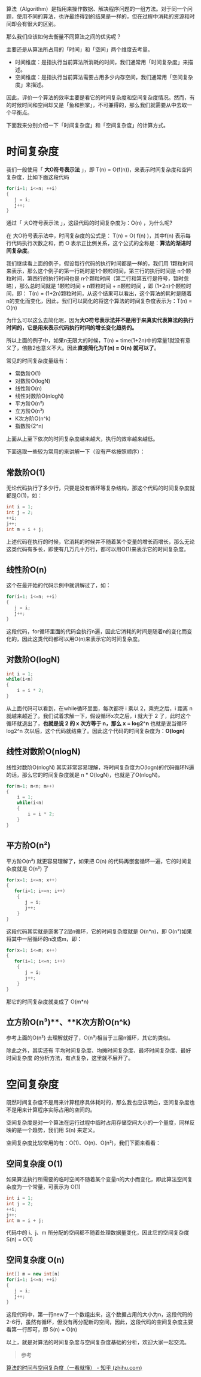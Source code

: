 算法（Algorithm）是指用来操作数据、解决程序问题的一组方法。对于同一个问题，使用不同的算法，也许最终得到的结果是一样的，但在过程中消耗的资源和时间却会有很大的区别。

那么我们应该如何去衡量不同算法之间的优劣呢？

主要还是从算法所占用的「时间」和「空间」两个维度去考量。

- 时间维度：是指执行当前算法所消耗的时间，我们通常用「时间复杂度」来描述。
- 空间维度：是指执行当前算法需要占用多少内存空间，我们通常用「空间复杂度」来描述。

因此，评价一个算法的效率主要是看它的时间复杂度和空间复杂度情况。然而，有的时候时间和空间却又是「鱼和熊掌」，不可兼得的，那么我们就需要从中去取一个平衡点。

下面我来分别介绍一下「时间复杂度」和「空间复杂度」的计算方式。

# 时间复杂度

我们一般使用「 **大O符号表示法** 」，即 T(n) = O(f(n))，来表示时间复杂度和空间复杂度，比如下面这段代码

```c
for(i=1; i<=n; ++i)
{
   j = i;
   j++;
}
```

通过「 大O符号表示法 」，这段代码的时间复杂度为：O(n) ，为什么呢?

在 大O符号表示法中，时间复杂度的公式是： T(n) = O( f(n) )，其中f(n) 表示每行代码执行次数之和，而 O 表示正比例关系，这个公式的全称是：**算法的渐进时间复杂度**。

我们继续看上面的例子，假设每行代码的执行时间都是一样的，我们用 1颗粒时间 来表示，那么这个例子的第一行耗时是1个颗粒时间，第三行的执行时间是 n个颗粒时间，第四行的执行时间也是 n个颗粒时间（第二行和第五行是符号，暂时忽略），那么总时间就是 1颗粒时间 + n颗粒时间 + n颗粒时间 ，即 (1+2n)个颗粒时间，即： T(n) = (1+2n)颗粒时间，从这个结果可以看出，这个算法的耗时是随着n的变化而变化，因此，我们可以简化的将这个算法的时间复杂度表示为：T(n) = O(n)

为什么可以这么去简化呢，因为**大O符号表示法并不是用于来真实代表算法的执行时间的，它是用来表示代码执行时间的增长变化趋势的。**

所以上面的例子中，如果n无限大的时候，T(n) = time(1+2n)中的常量1就没有意义了，倍数2也意义不大。因此**直接简化为T(n) = O(n) 就可以了**。

常见的时间复杂度量级有：

- 常数阶O(1)
- 对数阶O(logN)
- 线性阶O(n)
- 线性对数阶O(nlogN)
- 平方阶O(n²)
- 立方阶O(n³)
- K次方阶O(n^k)
- 指数阶(2^n)

上面从上至下依次的时间复杂度越来越大，执行的效率越来越低。

下面选取一些较为常用的来讲解一下（没有严格按照顺序）：

## 常数阶O(1)

无论代码执行了多少行，只要是没有循环等复杂结构，那这个代码的时间复杂度就都是O(1)，如：

```c++
int i = 1;
int j = 2;
++i;
j++;
int m = i + j;
```

上述代码在执行的时候，它消耗的时候并不随着某个变量的增长而增长，那么无论这类代码有多长，即使有几万几十万行，都可以用O(1)来表示它的时间复杂度。

## 线性阶O(n)

这个在最开始的代码示例中就讲解过了，如：

```java
for(i=1; i<=n; ++i)
{
   j = i;
   j++;
}
```

这段代码，for循环里面的代码会执行n遍，因此它消耗的时间是随着n的变化而变化的，因此这类代码都可以用O(n)来表示它的时间复杂度。

## 对数阶O(logN)

```java
int i = 1;
while(i<n)
{
    i = i * 2;
}
```

从上面代码可以看到，在while循环里面，每次都将 i 乘以 2，乘完之后，i 距离 n 就越来越近了。我们试着求解一下，假设循环x次之后，i 就大于 2 了，此时这个循环就退出了，**也就是说 2 的 x 次方等于 n，那么 x = log2^n**
也就是说当循环 log2^n 次以后，这个代码就结束了。因此这个代码的时间复杂度为：**O(logn)**

## 线性对数阶O(nlogN)

线性对数阶O(nlogN) 其实非常容易理解，将时间复杂度为O(logn)的代码循环N遍的话，那么它的时间复杂度就是 n * O(logN)，也就是了O(nlogN)。

```c++
for(m=1; m<n; m++)
{
    i = 1;
    while(i<n)
    {
        i = i * 2;
    }
}
```

## 平方阶O(n²)

平方阶O(n²) 就更容易理解了，如果把 O(n) 的代码再嵌套循环一遍，它的时间复杂度就是 O(n²) 了

```c++
for(x=1; i<=n; x++)
{
   for(i=1; i<=n; i++)
    {
       j = i;
       j++;
    }
}
```

这段代码其实就是嵌套了2层n循环，它的时间复杂度就是 O(n*n)，即 O(n²)如果将其中一层循环的n改成m，即：

```c++
for(x=1; i<=m; x++)
{
   for(i=1; i<=n; i++)
    {
       j = i;
       j++;
    }
}
```

那它的时间复杂度就变成了 O(m*n)

## 立方阶O(n³)**、**K次方阶O(n^k)

参考上面的O(n²) 去理解就好了，O(n³)相当于三层n循环，其它的类似。

除此之外，其实还有 平均时间复杂度、均摊时间复杂度、最坏时间复杂度、最好时间复杂度 的分析方法，有点复杂，这里就不展开了。

# 空间复杂度

既然时间复杂度不是用来计算程序具体耗时的，那么我也应该明白，空间复杂度也不是用来计算程序实际占用的空间的。

空间复杂度是对一个算法在运行过程中临时占用存储空间大小的一个量度，同样反映的是一个趋势，我们用 S(n) 来定义。

空间复杂度比较常用的有：O(1)、O(n)、O(n²)，我们下面来看看：

## 空间复杂度 O(1)

如果算法执行所需要的临时空间不随着某个变量n的大小而变化，即此算法空间复杂度为一个常量，可表示为 O(1)

```c++
int i = 1;
int j = 2;
++i;
j++;
int m = i + j;
```

代码中的 i、j、m 所分配的空间都不随着处理数据量变化，因此它的空间复杂度 S(n) = O(1)

## 空间复杂度 O(n)

```java
int[] m = new int[n]
for(i=1; i<=n; ++i)
{
   j = i;
   j++;
}
```

这段代码中，第一行new了一个数组出来，这个数据占用的大小为n，这段代码的2-6行，虽然有循环，但没有再分配新的空间，因此，这段代码的空间复杂度主要看第一行即可，即 S(n) = O(n)

以上，就是对算法的时间复杂度与空间复杂度基础的分析，欢迎大家一起交流。



> 参考

[算法的时间与空间复杂度（一看就懂） - 知乎 (zhihu.com)](https://zhuanlan.zhihu.com/p/50479555)